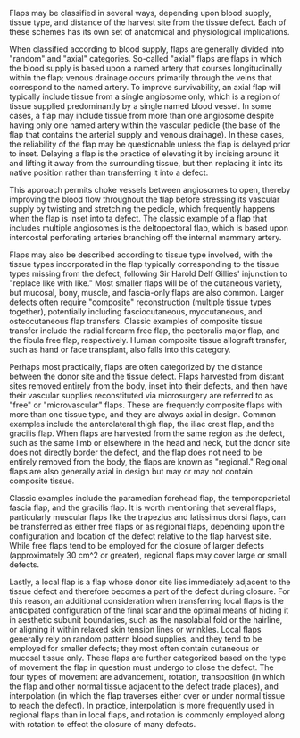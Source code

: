 Flaps may be classified in several ways, depending upon blood supply, tissue type, and distance of the harvest site from the tissue defect. Each of these schemes has its own set of anatomical and physiological implications.

When classified according to blood supply, flaps are generally divided into "random" and "axial" categories. So-called "axial" flaps are flaps in which the blood supply is based upon a named artery that courses longitudinally within the flap; venous drainage occurs primarily through the veins that correspond to the named artery. To improve survivability, an axial flap will typically include tissue from a single angiosome only, which is a region of tissue supplied predominantly by a single named blood vessel. In some cases, a flap may include tissue from more than one angiosome despite having only one named artery within the vascular pedicle (the base of the flap that contains the arterial supply and venous drainage). In these cases, the reliability of the flap may be questionable unless the flap is delayed prior to inset. Delaying a flap is the practice of elevating it by incising around it and lifting it away from the surrounding tissue, but then replacing it into its native position rather than transferring it into a defect.

This approach permits choke vessels between angiosomes to open, thereby improving the blood flow throughout the flap before stressing its vascular supply by twisting and stretching the pedicle, which frequently happens when the flap is inset into ta defect. The classic example of a flap that includes multiple angiosomes is the deltopectoral flap, which is based upon intercostal perforating arteries branching off the internal mammary artery.

Flaps may also be described according to tissue type involved, with the tissue types incorporated in the flap typically corresponding to the tissue types missing from the defect, following Sir Harold Delf Gillies' injunction to "replace like with like." Most smaller flaps will be of the cutaneous variety, but mucosal, bony, muscle, and fascia-only flaps are also common. Larger defects often require "composite" reconstruction (multiple tissue types together), potentially including fasciocutaneous, myocutaneous, and osteocutaneous flap transfers. Classic examples of composite tissue transfer include the radial forearm free flap, the pectoralis major flap, and the fibula free flap, respectively. Human composite tissue allograft transfer, such as hand or face transplant, also falls into this category.

Perhaps most practically, flaps are often categorized by the distance between the donor site and the tissue defect. Flaps harvested from distant sites removed entirely from the body, inset into their defects, and then have their vascular supplies reconstituted via microsurgery are referred to as "free" or "microvascular" flaps. These are frequently composite flaps with more than one tissue type, and they are always axial in design. Common examples include the anterolateral thigh flap, the iliac crest flap, and the gracilis flap. When flaps are harvested from the same region as the defect, such as the same limb or elsewhere in the head and neck, but the donor site does not directly border the defect, and the flap does not need to be entirely removed from the body, the flaps are known as "regional." Regional flaps are also generally axial in design but may or may not contain composite tissue.

Classic examples include the paramedian forehead flap, the temporoparietal fascia flap, and the gracilis flap. It is worth mentioning that several flaps, particularly muscular flaps like the trapezius and latissimus dorsi flaps, can be transferred as either free flaps or as regional flaps, depending upon the configuration and location of the defect relative to the flap harvest site. While free flaps tend to be employed for the closure of larger defects (approximately 30 cm^2 or greater), regional flaps may cover large or small defects.

Lastly, a local flap is a flap whose donor site lies immediately adjacent to the tissue defect and therefore becomes a part of the defect during closure. For this reason, an additional consideration when transferring local flaps is the anticipated configuration of the final scar and the optimal means of hiding it in aesthetic subunit boundaries, such as the nasolabial fold or the hairline, or aligning it within relaxed skin tension lines or wrinkles. Local flaps generally rely on random pattern blood supplies, and they tend to be employed for smaller defects; they most often contain cutaneous or mucosal tissue only. These flaps are further categorized based on the type of movement the flap in question must undergo to close the defect. The four types of movement are advancement, rotation, transposition (in which the flap and other normal tissue adjacent to the defect trade places), and interpolation (in which the flap traverses either over or under normal tissue to reach the defect). In practice, interpolation is more frequently used in regional flaps than in local flaps, and rotation is commonly employed along with rotation to effect the closure of many defects.